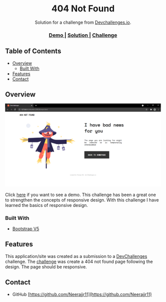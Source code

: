 <!-- Please update value in the {}  -->

<h1 align="center">404 Not Found</h1>

<div align="center">
   Solution for a challenge from  <a href="http://devchallenges.io" target="_blank">Devchallenges.io</a>.
</div>

<div align="center">
  <h3>
    <a href="https://github.com/Neerajjr11/404-Not-Found">
      Demo
    </a>
    <span> | </span>
    <a href="https://github.com/Neerajjr11/404-Not-Found">
      Solution
    </a>
    <span> | </span>
    <a href="https://devchallenges.io/challenges/wBunSb7FPrIepJZAg0sY">
      Challenge
    </a>
  </h3>
</div>

<!-- TABLE OF CONTENTS -->

## Table of Contents

- [Overview](#overview)
  - [Built With](#built-with)
- [Features](#features)
- [Contact](#contact)

<!-- OVERVIEW -->

## Overview

![screenshot](Capture.PNG)

Click [here](https://neerajjr11.github.io/404-Not-Found/) if you want to see a demo.
This challenge has been a great one to strengthen the concepts of responsive design.
With this challenge I have learned the basics of responsive design.

### Built With

<!-- This section should list any major frameworks that you built your project using. Here are a few examples.-->

- [Bootstrap V5](https://getbootstrap.com/)

## Features

<!-- List the features of your application or follow the template. Don't share the figma file here :) -->

This application/site was created as a submission to a [DevChallenges](https://devchallenges.io/challenges) challenge. The [challenge](https://devchallenges.io/challenges/wBunSb7FPrIepJZAg0sY) was create a 404 not found page following the design. The page should be responsive.


## Contact

- GitHub [https://github.com/Neerajjr11](https://github.com/Neerajjr11)